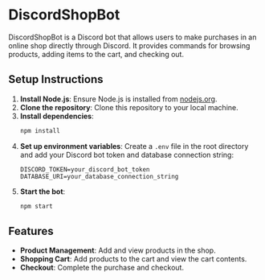 # DiscordShopBot

DiscordShopBot is a Discord bot that allows users to make purchases in an online shop directly through Discord. It provides commands for browsing products, adding items to the cart, and checking out.

## Setup Instructions

1. **Install Node.js**: Ensure Node.js is installed from [nodejs.org](https://nodejs.org/).
2. **Clone the repository**: Clone this repository to your local machine.
3. **Install dependencies**:
   ```sh
   npm install
   ```
4. **Set up environment variables**: Create a `.env` file in the root directory and add your Discord bot token and database connection string:
   ```env
   DISCORD_TOKEN=your_discord_bot_token
   DATABASE_URI=your_database_connection_string
   ```
5. **Start the bot**:
   ```sh
   npm start
   ```

## Features

- **Product Management**: Add and view products in the shop.
- **Shopping Cart**: Add products to the cart and view the cart contents.
- **Checkout**: Complete the purchase and checkout.
